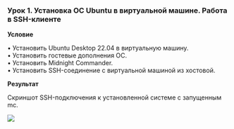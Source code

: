 ### Урок 1. Установка ОС Ubuntu в виртуальной машине. Работа в SSH-клиенте

**Условие**

• Установить Ubuntu Desktop 22.04 в виртуальную машину.  
• Установить гостевые дополнения ОС.  
• Установить Midnight Commander.  
• Установить SSH-соединение с виртуальной машиной из хостовой.

**Результат**

Скриншот SSH-подключения к установленной системе с запущенным mc.

<image src="C:\Users\user\Desktop\Pres\GB\Tester\Linux\hw1.png">